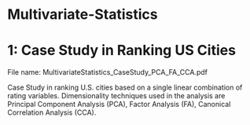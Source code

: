 # Multivariate-Statistics

# 1: Case Study in Ranking US Cities
File name: MultivariateStatistics_CaseStudy_PCA_FA_CCA.pdf

Case Study in ranking U.S. cities based on a single linear combination of rating variables. Dimensionality techniques used in the analysis are Principal Component Analysis (PCA), Factor Analysis (FA), Canonical Correlation Analysis (CCA).
